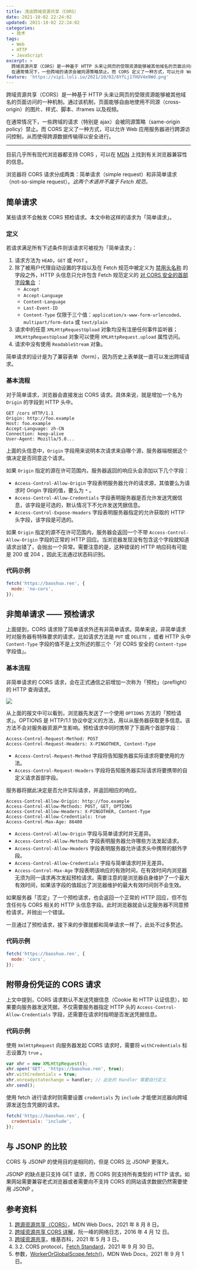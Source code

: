 ```yaml
---
title: 浅谈跨域资源共享（CORS）
date: 2021-10-02 22:24:02
updated: 2021-10-02 22:24:02
categories:
  - 技术
tags:
  - Web
  - HTTP
  - JavaScript
excerpt: >
  跨域资源共享（CORS）是一种基于 HTTP 头来让网页的受限资源能够被其他域名的页面访问的一种机制。通过该机制，页面能够自由地使用不同源的图片、样式、脚本、iframes 以及视频。
  在通常情况下，一些跨域的请求会被同源策略禁止。而 CORS 定义了一种方式，可以允许 Web 应用服务器进行跨源访问控制，从而使得跨源数据传输得以安全进行。
feature: 'https://vip1.loli.io/2021/10/02/6YfLj17HUV4e9Wd.png'
---
```


跨域资源共享（CORS）是一种基于 HTTP 头来让网页的受限资源能够被其他域名的页面访问的一种机制。通过该机制，页面能够自由地使用不同源（cross-origin）的图片、样式、脚本、iframes 以及视频。

在通常情况下，一些跨域的请求（特别是 ajax）会被同源策略（same-origin policy）禁止。而 CORS 定义了一种方式，可以允许 Web 应用服务器进行跨源访问控制，从而使得跨源数据传输得以安全进行。

---

目前几乎所有现代浏览器都支持 CORS ，可以在 [MDN](https://developer.mozilla.org/zh-CN/docs/Web/HTTP/CORS#%E6%B5%8F%E8%A7%88%E5%99%A8%E5%85%BC%E5%AE%B9%E6%80%A7) 上找到有关浏览器兼容性的信息。

浏览器将 CORS 请求分成两类：简单请求（simple request）和非简单请求（not-so-simple request）。_这两个术语并不属于 Fetch 规范。_

## 简单请求

某些请求不会触发 CORS 预检请求。本文中称这样的请求为「简单请求」。

### 定义

若请求满足所有下述条件则该请求可被视为「简单请求」：

1. 请求方法为 `HEAD`，`GET` 或 `POST` 。
2. 除了被用户代理自动设置的字段以及在 Fetch 规范中被定义为 [禁用头名称](https://fetch.spec.whatwg.org/#forbidden-header-name) 的字段之外，HTTP 头信息只允许包含 Fetch 规范定义的 [对 CORS 安全的首部字段集合](https://fetch.spec.whatwg.org/#cors-safelisted-request-header) ：
   - `Accept`
   - `Accept-Language`
   - `Content-Language`
   - `Last-Event-ID`
   - `Content-Type` 仅限于三个值：`application/x-www-form-urlencoded`、`multipart/form-data` 或 `text/plain`
3. 请求中的任意 `XMLHttpRequestUpload` 对象均没有注册任何事件监听器；`XMLHttpRequestUpload` 对象可以使用 `XMLHttpRequest.upload` 属性访问。
4. 请求中没有使用 `ReadableStream` 对象。

简单请求的设计是为了兼容表单（form），因为历史上表单就一直可以发出跨域请求。

### 基本流程

对于简单请求，浏览器会直接发出 CORS 请求。具体来说，就是增加一个名为 `Origin` 的字段到 HTTP 头中。

```http
GET /cors HTTP/1.1
Origin: http://foo.example
Host: foo.example
Accept-Language: zh-CN
Connection: keep-alive
User-Agent: Mozilla/5.0...
```

上面的头信息中，`Origin` 字段用来说明本次请求来自哪个源，服务器端根据这个值决定是否同意这个请求。

如果 `Origin` 指定的源在许可范围内，服务器返回的响应头会添加以下几个字段：

- `Access-Control-Allow-Origin` 字段表明服务器允许的请求源，其值要么为请求时 Origin 字段的值，要么为 `*` 。
- `Access-Control-Allow-Credentials` 字段表明服务器是否允许发送凭据信息，该字段是可选的，默认情况下不允许发送凭据信息。
- `Access-Control-Expose-Headers` 字段表明服务器指定的允许获取的 HTTP 头字段，该字段是可选的。

如果 `Origin` 指定的源不在许可范围内，服务器会返回一个不带 `Access-Control-Allow-Origin` 字段的正常的 HTTP 回应。当浏览器发现没有包含这个字段就知道请求出错了，会抛出一个异常。需要注意的是，这种错误的 HTTP 响应码有可能是 200 或 204 ，因此无法通过状态码识别。

### 代码示例

```javascript
fetch('https://baoshuo.ren', {
  mode: 'no-cors',
});
```

## 非简单请求 —— 预检请求

上面提到，CORS 请求除了简单请求外还有非简单请求。简单来说，非简单请求时对服务器有特殊要求的请求，比如请求方法是 `PUT` 或 `DELETE` ，或者 HTTP 头中 `Content-Type` 字段的值不是上文所述的那三个「对 CORS 安全的 `Content-type` 字段值」。

### 基本流程

非简单请求的 CORS 请求，会在正式通信之前增加一次称为「预检」（preflight）的 HTTP 查询请求。

![](https://vip2.loli.io/2021/10/02/Nt9o2cX7gWzuMCr.png)

从上面的报文中可以看到，浏览器先发送了一个使用 `OPTIONS` 方法的「预检请求」。OPTIONS 是 HTTP/1.1 协议中定义的方法，用以从服务器获取更多信息。该方法不会对服务器资源产生影响。预检请求中同时携带了下面两个首部字段：

```http
Access-Control-Request-Method: POST
Access-Control-Request-Headers: X-PINGOTHER, Content-Type
```

- `Access-Control-Request-Method` 字段将告知服务器实际请求将要使用的方法。
- `Access-Control-Request-Headers` 字段将告知服务器实际请求将要携带的自定义请求首部字段。

服务器将据此决定是否允许实际请求，并返回相应的响应。

```http
Access-Control-Allow-Origin: http://foo.example
Access-Control-Allow-Methods: POST, GET, OPTIONS
Access-Control-Allow-Headers: X-PINGOTHER, Content-Type
Access-Control-Allow-Credentials: true
Access-Control-Max-Age: 86400
```

- `Access-Control-Allow-Origin` 字段与简单请求时并无差异。
- `Access-Control-Allow-Methods` 字段表明服务器允许哪些方法发起请求。
- `Access-Control-Allow-Headers` 字段表明服务器允许请求头中携带的额外字段。
- `Access-Control-Allow-Credentials` 字段与简单请求时并无差异。
- `Access-Control-Max-Age` 字段表明该响应的有效时间，在有效时间内浏览器无须为同一请求再次发起预检请求。需要注意的是浏览器自身维护了一个最大有效时间，如果该字段的值超出了浏览器维护的最大有效时间则不会生效。

如果服务器「否定」了一个预检请求，也会返回一个正常的 HTTP 回应，但不包含任何与 CORS 相关的 HTTP 头信息字段。此时浏览器就会认定服务器不同意预检请求，并抛出一个错误。

一旦通过了预检请求，接下来的步骤就都和简单请求一样了，此处不过多赘述。

### 代码示例

```javascript
fetch('https://baoshuo.ren', {
  mode: 'cors',
});
```

## 附带身份凭证的 CORS 请求

上文中提到，CORS 请求默认不发送凭据信息（Cookie 和 HTTP 认证信息），如果要向服务器发送凭据，不仅需要服务器指定 HTTP 头的 `Access-Control-Allow-Credentials` 字段，还需要在请求时指明是否发送凭据信息。

### 代码示例

使用 `XmlHttpRequest` 向服务器发起 CORS 请求时，需要将 `withCredentials` 标志设置为 `true` 。

```javascript
var xhr = new XMLHttpRequest();
xhr.open('GET', 'https://baoshuo.ren', true);
xhr.withCredentials = true;
xhr.onreadystatechange = handler; // 此处的 Handler 需要自行定义
xhr.send();
```

使用 fetch 进行请求时则需要设置 `credentials` 为 `include` 才能使浏览器向跨域源发送包含凭据的请求。

```javascript
fetch('https://baoshuo.ren', {
  credentials: 'include',
});
```

## 与 JSONP 的比较

CORS 与 JSONP 的使用目的是相同的，但是 CORS 比 JSONP 更强大。

JSONP 的缺点是只支持 GET 请求，而 CORS 则支持所有类型的 HTTP 请求。如果网站需要兼容老式浏览器或者需要向不支持 CORS 的网站请求数据仍然需要使用 JSONP 。

## 参考资料

1. [跨源资源共享（CORS）](https://developer.mozilla.org/zh-CN/docs/Web/HTTP/CORS)，MDN Web Docs，2021 年 8 月 8 日。
2. [跨域资源共享 CORS 详解](https://www.ruanyifeng.com/blog/2016/04/cors.html)，阮一峰的网络日志，2016 年 4 月 12 日。
3. [跨域资源共享](https://zh.wikipedia.org/wiki/%E8%B7%A8%E4%BE%86%E6%BA%90%E8%B3%87%E6%BA%90%E5%85%B1%E4%BA%AB)，维基百科，2021 年 5 月 3 日。
4. 3.2. CORS protocol，[Fetch Standard](https://fetch.spec.whatwg.org/#http-cors-protocol)，2021 年 9 月 30 日。
5. 参数，[WorkerOrGlobalScope.fetch()](https://developer.mozilla.org/zh-CN/docs/Web/API/fetch#%E5%8F%82%E6%95%B0)，MDN Web Docs，2021 年 9 月 1 日。
